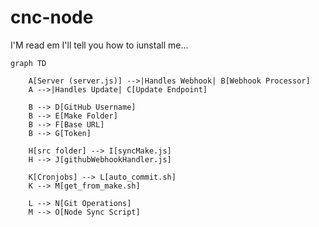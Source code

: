 # cnc-node

I'M read em I'll tell you how to iunstall me... 

```mermaid
graph TD

    A[Server (server.js)] -->|Handles Webhook| B[Webhook Processor]
    A -->|Handles Update| C[Update Endpoint]
    
    B --> D[GitHub Username]
    B --> E[Make Folder]
    B --> F[Base URL]
    B --> G[Token]
    
    H[src folder] --> I[syncMake.js]
    H --> J[githubWebhookHandler.js]
    
    K[Cronjobs] --> L[auto_commit.sh]
    K --> M[get_from_make.sh]

    L --> N[Git Operations]
    M --> O[Node Sync Script]
```
